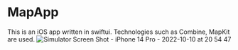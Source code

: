 # MapApp
This is an iOS app written in swiftui. Technologies such as Combine, MapKit are used.
![Simulator Screen Shot - iPhone 14 Pro - 2022-10-10 at 20 54 47](https://user-images.githubusercontent.com/103141352/194926618-225a9728-09be-4522-849b-cdf272854446.png)
